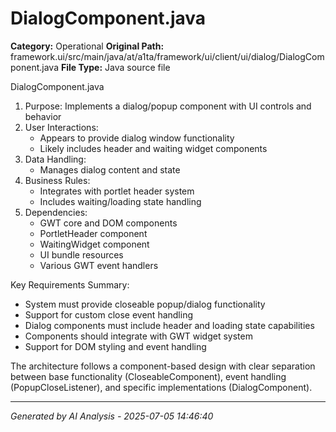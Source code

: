 # DialogComponent.java

**Category:** Operational
**Original Path:** framework.ui/src/main/java/at/a1ta/framework/ui/client/ui/dialog/DialogComponent.java
**File Type:** Java source file

DialogComponent.java
1. Purpose: Implements a dialog/popup component with UI controls and behavior
2. User Interactions:
   - Appears to provide dialog window functionality
   - Likely includes header and waiting widget components
3. Data Handling:
   - Manages dialog content and state
4. Business Rules:
   - Integrates with portlet header system
   - Includes waiting/loading state handling
5. Dependencies:
   - GWT core and DOM components
   - PortletHeader component
   - WaitingWidget component
   - UI bundle resources
   - Various GWT event handlers

Key Requirements Summary:
- System must provide closeable popup/dialog functionality
- Support for custom close event handling
- Dialog components must include header and loading state capabilities
- Components should integrate with GWT widget system
- Support for DOM styling and event handling

The architecture follows a component-based design with clear separation between base functionality (CloseableComponent), event handling (PopupCloseListener), and specific implementations (DialogComponent).

---
*Generated by AI Analysis - 2025-07-05 14:46:40*
